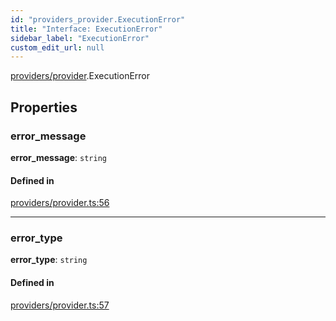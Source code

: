 ```yaml
---
id: "providers_provider.ExecutionError"
title: "Interface: ExecutionError"
sidebar_label: "ExecutionError"
custom_edit_url: null
---
```


[providers/provider](../modules/providers_provider.md).ExecutionError

## Properties

### error\_message

 **error\_message**: `string`

#### Defined in

[providers/provider.ts:56](https://github.com/maxhr/near--near-api-js/blob/57fed346/packages/near-api-js/src/providers/provider.ts#L56)

___

### error\_type

 **error\_type**: `string`

#### Defined in

[providers/provider.ts:57](https://github.com/maxhr/near--near-api-js/blob/57fed346/packages/near-api-js/src/providers/provider.ts#L57)
